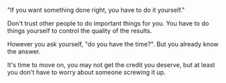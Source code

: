 "If you want something done right, you have to do it yourself."

Don't trust other people to do important things for you.
You have to do things yourself to control the quality of the results.

However you ask yourself, "do you have the time?". But you already know the answer. 

It's time to move on, you may not get the credit you deserve, but at least you don't have to worry about someone screwing it up.